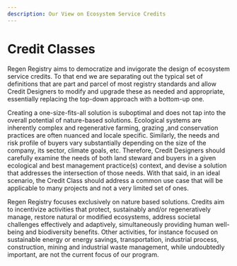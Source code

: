 ```yaml
---
description: Our View on Ecosystem Service Credits
---
```


# Credit Classes

Regen Registry aims to democratize and invigorate the design of ecosystem service credits. To that end we are separating out the typical set of definitions that are part and parcel of most registry standards and allow Credit Designers to modify and upgrade these as needed and appropriate, essentially replacing the top-down approach with a bottom-up one.

Creating a one-size-fits-all solution is suboptimal and does not tap into the overall potential of nature-based solutions. Ecological systems are inherently complex and regenerative farming, grazing ,and conservation practices are often nuanced and locale specific. Similarly, the needs and risk profile of buyers vary substantially depending on the size of the company, its sector, climate goals, etc. Therefore, Credit Designers should carefully examine the needs of both land steward and buyers in a given ecological and best management practice(s) context, and devise a solution that addresses the intersection of those needs. With that said, in an ideal scenario, the Credit Class should address a common use case that will be applicable to many projects and not a very limited set of ones.

Regen Registry focuses exclusively on nature based solutions. Credits aim to incentivize activities that protect, sustainably and/or regeneratively manage, restore natural or modified ecosystems, address societal challenges effectively and adaptively, simultaneously providing human well-being and biodiversity benefits. Other activities, for instance focused on sustainable energy or energy savings, transportation, industrial process, construction, mining and industrial waste management, while undoubtedly important, are not the current focus of our program.

